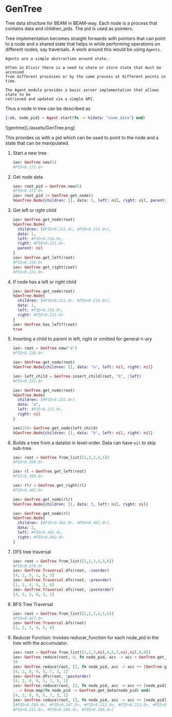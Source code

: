 # GenTree

Tree data structure for BEAM in BEAM-way. Each node is a process that contains data and children_pids. The pid is used as pointers.

Tree implementation becomes straight forwards with pointers that can point to a node and a shared state that helps in while performing operations on different nodes, say traversals.
A work around this would be using ```Agents```.

    Agents are a simple abstraction around state.

    Often in Elixir there is a need to share or store state that must be accessed
    from different processes or by the same process at different points in time.

    The Agent module provides a basic server implementation that allows state to be
    retrieved and updated via a simple API.

Thus a node in tree can be described as

  ```elixir
  {:ok, node_pid} = Agent.start(fn -> %{data: "some_data"} end)
  ```

!(gentree)[./assets/GenTree.png]

This provides us with a pid which can be used to point to the node and a state that can be manipulated.

1. Start a new tree
    ```elixir
    iex> GenTree.new(5)
    #PID<0.172.0>
    ```

2. Get node data
    ```elixir
    iex> root_pid = GenTree.new(5)
    #PID<0.172.0>
    iex> root_pid |> GenTree.get_node()
    %GenTree.Node{children: [], data: 5, left: nil, right: nil, parent: nil}
    ```

3. Get left or right child
    ```elixir
    iex> GenTree.get_node(root)
    %GenTree.Node{
      children: [#PID<0.221.0>, #PID<0.216.0>],
      data: 1,
      left: #PID<0.216.0>,
      right: #PID<0.221.0>,
      parent: nil
    }
    iex> GenTree.get_left(root)
    #PID<0.216.0>
    iex> GenTree.get_right(root)
    #PID<0.221.0>
    ```
4. If node has a left or right child
    ```elixir
    iex> GenTree.get_node(root)
    %GenTree.Node{
      children: [#PID<0.221.0>, #PID<0.216.0>],
      data: 1,
      left: #PID<0.216.0>,
      right: #PID<0.221.0>
    }
    iex> GenTree.has_left?(root)
    true
    ```

5. Inserting a child to parent in left, right or omitted for general n-ary
    ```elixir
    iex> root = GenTree.new("a")
    #PID<0.228.0>

    iex> GenTree.get_node(root)
    %GenTree.Node{children: [], data: "a", left: nil, right: nil}

    iex> left_child = GenTree.insert_child(root, "b", :left)
    #PID<0.231.0>

    iex> GenTree.get_node(root)
    %GenTree.Node{
      children: [#PID<0.231.0>],
      data: "a",
      left: #PID<0.231.0>,
      right: nil
    }

    iex(25)> GenTree.get_node(left_child)
    %GenTree.Node{children: [], data: "b", left: nil, right: nil}
    ```

6. Builds a tree from a datalist in level-order. Data can have ```nil``` to skip sub-tree.
    ```elixir
    iex> root = GenTree.from_list([1,2,3,4,5])
    #PID<0.398.0>
    
    iex> rl = GenTree.get_left(root)
    #PID<0.399.0>
    
    iex> rlr = GenTree.get_right(rl)
    #PID<0.402.0>
    
    iex> GenTree.get_node(rlr)
    %GenTree.Node{children: [], data: 5, left: nil, right: nil}
    
    iex> GenTree.get_node(rl)
    %GenTree.Node{
      children: [#PID<0.402.0>, #PID<0.401.0>],
      data: 2,
      left: #PID<0.401.0>,
      right: #PID<0.402.0>
    }

    ```

7. DFS tree traversal
    ```elixir
    iex> root = GenTree.from_list([1,2,3,4,5,6])
    #PID<0.378.0>
    iex> GenTree.Traversal.dfs(root, :inorder)
    [4, 2, 5, 1, 6, 3]
    iex> GenTree.Traversal.dfs(root, :preorder)
    [1, 2, 4, 5, 3, 6]
    iex> GenTree.Traversal.dfs(root, :postorder)
    [4, 5, 2, 6, 3, 1]

    ```

8. BFS Tree Traversal
    ```elixir
    iex> root = GenTree.from_list([1,2,3,4,5,6])
    #PID<0.427.0>
    iex> GenTree.Traversal.bfs(root)
    [1, 2, 3, 4, 5, 6]
    
    ```

9. Reducer Function: Invokes reducer_function for each node_pid in the tree with the accumulator.
    ```elixir
    iex> root = GenTree.from_list([1,2,3,nil,4,5,7,nil,nil,8,9])
    iex> GenTree.reduce(root, 0, fn node_pid, acc -> acc + GenTree.get_data(node_pid) end)
    39
    iex> GenTree.reduce(root, [], fn node_pid, acc -> acc ++ [GenTree.get_data(node_pid)] end, [search: :dfs, order: :postorder])
    [4, 2, 8, 9, 5, 7, 3, 1]
    iex> GenTree.dfs(root, :postorder)
    [4, 2, 8, 9, 5, 7, 3, 1]
    iex> GenTree.reduce(root, [], fn node_pid, acc -> acc ++ [node_pid] end, [search: :dfs, order: :postorder]) |>
    ...> Enum.map(fn node_pid -> GenTree.get_data(node_pid) end)
    [4, 2, 8, 9, 5, 7, 3, 1]
    iex> GenTree.reduce(root, [], fn node_pid, acc -> acc ++ [node_pid] end, [search: :dfs, order: :postorder])
    [#PID<0.209.0>, #PID<0.207.0>, #PID<0.212.0>, #PID<0.213.0>, #PID<0.210.0>,
    #PID<0.211.0>, #PID<0.208.0>, #PID<0.206.0>]
    ```
